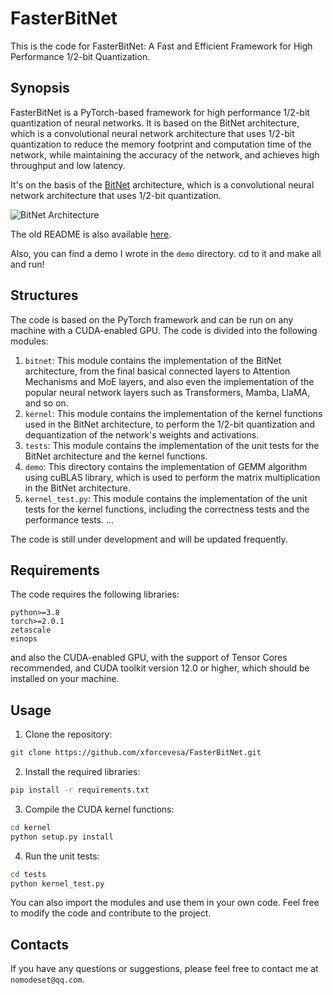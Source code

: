 # FasterBitNet

This is the code for FasterBitNet: A Fast and Efficient Framework for High Performance 1/2-bit Quantization.

## Synopsis

FasterBitNet is a PyTorch-based framework for high performance 1/2-bit quantization of neural networks. It is based on the BitNet architecture, which is a convolutional neural network architecture that uses 1/2-bit quantization to reduce the memory footprint and computation time of the network, while maintaining the accuracy of the network, and achieves high throughput and low latency.

It's on the basis of the [BitNet](https://arxiv.org/abs/1905.09788) architecture, which is a convolutional neural network architecture that uses 1/2-bit quantization.

![BitNet Architecture](bitnet.png)

The old README is also available [here](README_OLD.md).

Also, you can find a demo I wrote in the `demo` directory. cd to it and make all and run!

## Structures

The code is based on the PyTorch framework and can be run on any machine with a CUDA-enabled GPU. The code is divided into the following modules:

1. `bitnet`: This module contains the implementation of the BitNet architecture, from the final basical connected layers to Attention Mechanisms and MoE layers, and also even the implementation of the popular neural network layers such as Transformers, Mamba, LlaMA, and so on.
2. `kernel`: This module contains the implementation of the kernel functions used in the BitNet architecture, to perform the 1/2-bit quantization and dequantization of the network's weights and activations.
3. `tests`: This module contains the implementation of the unit tests for the BitNet architecture and the kernel functions.
4. `demo`: This directory contains the implementation of GEMM algorithm using cuBLAS library, which is used to perform the matrix multiplication in the BitNet architecture.
5. `kernel_test.py`: This module contains the implementation of the unit tests for the kernel functions, including the correctness tests and the performance tests.
...

The code is still under development and will be updated frequently.

## Requirements

The code requires the following libraries:

```requirements
python>=3.8
torch>=2.0.1
zetascale
einops
```

and also the CUDA-enabled GPU, with the support of Tensor Cores recommended, and CUDA toolkit version 12.0 or higher, which should be installed on your machine.

## Usage

1. Clone the repository:
```bash
git clone https://github.com/xforcevesa/FasterBitNet.git
```
2. Install the required libraries:
```bash
pip install -r requirements.txt
```
3. Compile the CUDA kernel functions:
```bash
cd kernel
python setup.py install
```
4. Run the unit tests:
```bash
cd tests
python kernel_test.py
```

You can also import the modules and use them in your own code. Feel free to modify the code and contribute to the project.

## Contacts

If you have any questions or suggestions, please feel free to contact me at ```nomodeset@qq.com```.



